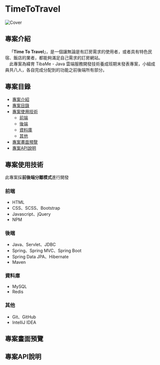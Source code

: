 # TimeToTravel

![Cover](/src/main/resources/static/images/cover/project_cover.pngproject_cover.png)

##  專案介紹

&ensp;&ensp;「**Time To Travel**」，是一個讓無論是有訂房需求的使用者，或者具有特色民宿、飯店的業者，都能夠滿足自己需求的訂房網站。  
&ensp;&ensp;此專案為緯育 TibaMe - Java 雲端服務開發技術養成班期末發表專案，小組成員共八人，各自完成分配到的功能之前後端所有部分。  

## 專案目錄

- [專案介紹](#專案介紹)
- [專案目錄](#專案目錄)
- [專案使用技術](#專案使用技術)
    - [前端](#前端)
    - [後端](#後端)
    - [資料庫](#資料庫)
    - [其他](#其他)
- [專案畫面預覽](#專案畫面預覽)
- [專案API說明](#專案API說明)

## 專案使用技術

此專案採**前後端分離模式**進行開發

### 前端

- HTML
- CSS、SCSS、Bootstrap
- Javascript、jQuery
- NPM

### 後端

- Java、Servlet、JDBC
- Spring、Spring MVC、Spring Boot
- Spring Data JPA、Hibernate
- Maven

### 資料庫

- MySQL
- Redis

### 其他

- Git、GitHub
- IntelliJ IDEA

## 專案畫面預覽

## 專案API說明



